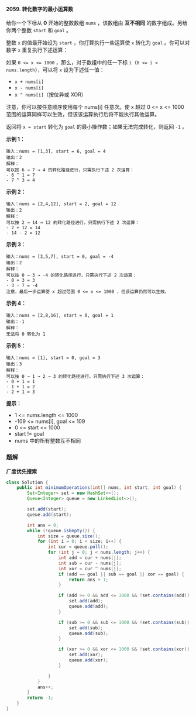 #### 2059. 转化数字的最小运算数

给你一个下标从 **0** 开始的整数数组 `nums` ，该数组由 **互不相同** 的数字组成。另给你两个整数 `start` 和 `goal` 。

整数 `x` 的值最开始设为 `start` ，你打算执行一些运算使 `x` 转化为 `goal` 。你可以对数字 `x` 重复执行下述运算：

如果 `0 <= x <= 1000` ，那么，对于数组中的任一下标 `i`（`0 <= i < nums.length`），可以将 `x` 设为下述任一值：

- `x + nums[i]`
- `x - nums[i]`
- `x ^ nums[i]`（按位异或 XOR）

注意，你可以按任意顺序使用每个 nums[i] 任意次。使 x 越过 0 <= x <= 1000 范围的运算同样可以生效，但该该运算执行后将不能执行其他运算。

返回将 `x = start` 转化为 `goal` 的最小操作数；如果无法完成转化，则返回 `-1` 。

**示例 1：**

```shell
输入：nums = [1,3], start = 6, goal = 4
输出：2
解释：
可以按 6 → 7 → 4 的转化路径进行，只需执行下述 2 次运算：
- 6 ^ 1 = 7
- 7 ^ 3 = 4
```

**示例 2：**

```shell
输入：nums = [2,4,12], start = 2, goal = 12
输出：2
解释：
可以按 2 → 14 → 12 的转化路径进行，只需执行下述 2 次运算：
- 2 + 12 = 14
- 14 - 2 = 12
```

**示例 3：**

```shell
输入：nums = [3,5,7], start = 0, goal = -4
输出：2
解释：
可以按 0 → 3 → -4 的转化路径进行，只需执行下述 2 次运算：
- 0 + 3 = 3
- 3 - 7 = -4
注意，最后一步运算使 x 超过范围 0 <= x <= 1000 ，但该运算仍然可以生效。

```

**示例 4：**

```shell
输入：nums = [2,8,16], start = 0, goal = 1
输出：-1
解释：
无法将 0 转化为 1
```

**示例 5：**

```shell
输入：nums = [1], start = 0, goal = 3
输出：3
解释：
可以按 0 → 1 → 2 → 3 的转化路径进行，只需执行下述 3 次运算：
- 0 + 1 = 1 
- 1 + 1 = 2
- 2 + 1 = 3
```

**提示：**

* 1 <= nums.length <= 1000
* -109 <= nums[i], goal <= 109
* 0 <= start <= 1000
* start != goal
* nums 中的所有整数互不相同

### 题解

**广度优先搜索**

```java
class Solution {
    public int minimumOperations(int[] nums, int start, int goal) {
        Set<Integer> set = new HashSet<>();
        Queue<Integer> queue = new LinkedList<>();

        set.add(start);
        queue.add(start);

        int ans = 0;
        while (!queue.isEmpty()) {
            int size = queue.size();
            for (int i = 0; i < size; i++) {
                int cur = queue.poll();
                for (int j = 0; j < nums.length; j++) {
                    int add = cur + nums[j];
                    int sub = cur - nums[j];
                    int xor = cur ^ nums[j];
                    if (add == goal || sub == goal || xor == goal) {
                        return ans + 1;
                    }

                    if (add >= 0 && add <= 1000 && !set.contains(add)) {
                        set.add(add);
                        queue.add(add);
                    }

                    if (sub >= 0 && sub <= 1000 && !set.contains(sub)) {
                        set.add(sub);
                        queue.add(sub);
                    }

                    if (xor >= 0 && xor <= 1000 && !set.contains(xor)) {
                        set.add(xor);
                        queue.add(xor);
                    }

                }
            }
            ans++;
        }
        return -1;
    }
}
```

